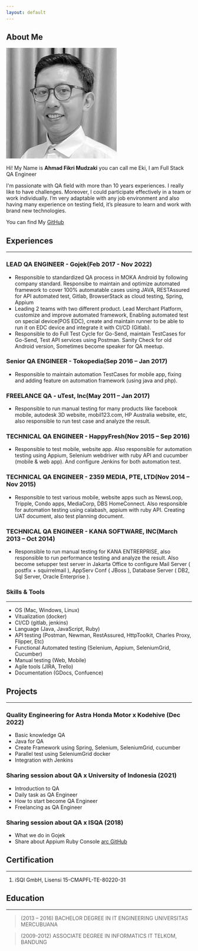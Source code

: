 ```yaml
---
layout: default
---
```


## About Me

<img class="profile-picture" src="ft.jpg">

Hi! My Name is **Ahmad Fikri Mudzaki** you can call me Eki, I am Full Stack QA Engineer

I'm passionate with QA field with more than 10 years experiences. I really like to have challenges. Moreover, I could participate effectively in a team or work individually. I’m very adaptable with any job environment and also having many experience on testing field, it’s pleasure to learn and work with brand new technologies.

You can find My [GitHub](https://github.com/ekimudzaki)

## Experiences
---

### LEAD QA ENGINEER - Gojek(Feb 2017 - Nov 2022)

* Responsible to standardized QA process in MOKA Android by following company standard. Responsibe to maintain and optimize automated framework to cover 100% automatable cases using JAVA, RESTAssured for API automated test, Gitlab, BrowserStack as cloud testing, Spring, Appium
* Leading 2 teams with two different product. Lead Merchant Platform, customize and improve automated framework, Enabling automated test on special device(POS EDC), create and maintain runner to be able to run it on EDC device and integrate it with CI/CD (Gitlab).
* Responsible to do Full Test Cycle for Go-Send, maintain TestCases for Go-Send, Test API services using Postman. Sanity Check for old Android version, Sometimes become speaker for QA meetup.

### Senior QA ENGINEER - Tokopedia(Sep 2016 – Jan 2017)

* Responsible to maintain automation TestCases for mobile app, fixing and adding feature on automation framework (using java and php).

### FREELANCE QA - uTest, Inc(May 2011 – Jan 2017)

* Responsible to run manual testing for many products like facebook mobile, autodesk 3D website, mobil123.com, HP Australia website, etc, also responsible to run test case and analyze the result. 
 
### TECHNICAL QA ENGINEER - HappyFresh(Nov 2015 – Sep 2016)

* Responsible to test mobile,  website app. Also responsible for automation testing using Appium, Selenium webdriver with ruby API and cucumber (mobile & web app). And configure Jenkins for both automation test.  

### TECHNICAL QA ENGINEER - 2359 MEDIA, PTE, LTD(Nov 2014 – Nov  2015)
                       
* Responsible to test various mobile,  website apps  such as NewsLoop, Tripple, Condo apps, MediaCorp, DBS HomeConnect. Also responsible for automation testing using calabash, appium with ruby API. Creating UAT document, also test planning document.  

### TECHNICAL QA ENGINEER - KANA SOFTWARE, INC(March 2013 – Oct  2014)

* Responsible to run manual testing for KANA ENTRERPRISE, also responsible to run performance testing and analyze the result. Also become setupper test server in Jakarta Office to configure Mail Server ( postfix + squirrelmail ), AppServ Conf ( JBoss ), Database Server ( DB2, Sql Server, Oracle Enterprise ). 

### Skills & Tools
---

 - OS (Mac, Windows, Linux)
 - Vitualization (docker)
 - CI/CD (gitlab, jenkins)
 - Language (Java, JavaScript, Ruby)
 - API testing (Postman, Newman, RestAssured, HttpToolkit, Charles Proxy, Flipper, Etc)
 - Functional Automated testing (Selenium, Appium, SeleniumGrid, Cucumber)
 - Manual testing (Web, Mobile)
 - Agile tools (JIRA, Trello)
 - Documentation (GDocs, Confuence)

## Projects
---

### Quality Engineering for Astra Honda Motor x Kodehive (Dec 2022)

* Basic knowledge QA
* Java for QA
* Create Framework using Spring, Selenium, SeleniumGrid, cucumber
* Parallel test using SeleniumGrid docker
* Integration with Jenkins

### Sharing session about QA x University of Indonesia (2021)

* Introduction to QA
* Daily task as QA Engineer
* How to start become QA Engineer
* Freelancing as QA Engineer 

### Sharing session about QA x ISQA (2018)

* What we do in Gojek
* Share about Appium Ruby Console [arc GitHub](https://github.com/appium/ruby_console)

## Certification
---

1. iSQI GmbH, Lisensi 15-CMAPFL-TE-80220-31

## Education
 ---

> (2013 – 2016)
> BACHELOR DEGREE IN IT ENGINEERING
> UNIVERSITAS MERCUBUANA

> (2009-2012)
> ASSOCIATE DEGREE IN INFORMATICS
> IT TELKOM, BANDUNG
